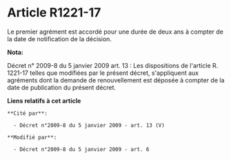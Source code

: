 # Article R1221-17

Le premier agrément est accordé pour une durée de deux ans à compter de la date de notification de la décision.

**Nota:**

Décret n° 2009-8 du 5 janvier 2009  art. 13 : Les dispositions de l'article R. 1221-17  telles que modifiées par le présent
décret, s'appliquent aux agréments dont la  demande de renouvellement est déposée à compter de la date de publication du
présent décret.

**Liens relatifs à cet article**

	**Cité par**:

	  - Décret n°2009-8 du 5 janvier 2009 - art. 13 (V)

	**Modifié par**:

	  - Décret n°2009-8 du 5 janvier 2009 - art. 6
